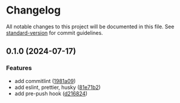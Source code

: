 # Changelog

All notable changes to this project will be documented in this file. See [standard-version](https://github.com/conventional-changelog/standard-version) for commit guidelines.

## 0.1.0 (2024-07-17)

### Features

- add commitlint ([1981a09](https://github.com/midhunadarvin/nextjs-starter-template/commit/1981a098605c39d800011c4da519ee71b957fc38))
- add eslint, prettier, husky ([81e71b2](https://github.com/midhunadarvin/nextjs-starter-template/commit/81e71b20bd17bfb037d29cd1c6b535b980ae770e))
- add pre-push hook ([d216824](https://github.com/midhunadarvin/nextjs-starter-template/commit/d216824376c66ae200eb3a1f843840efe0bac984))
